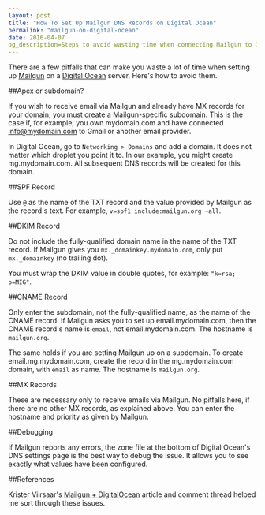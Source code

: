 ```yaml
---
layout: post
title: "How To Set Up Mailgun DNS Records on Digital Ocean"
permalink: "mailgun-on-digital-ocean"
date: 2016-04-07
og_description=Steps to avoid wasting time when connecting Mailgun to Digital Ocean.
---
```


There are a few pitfalls that can make you waste a lot of time when setting up [Mailgun](https://mailgun.com) on a [Digital Ocean](https://digitalocean.com) server. Here's how to avoid them.

##Apex or subdomain?

If you wish to receive email via Mailgun and already have MX records for your domain, you must create a Mailgun-specific subdomain. This is the case if, for example, you own mydomain.com and have connected info@mydomain.com to Gmail or another email provider.

In Digital Ocean, go to `Networking > Domains` and add a domain. It does not matter which droplet you point it to. In our example, you might create mg.mydomain.com. All subsequent DNS records will be created for this domain.

##SPF Record

Use `@` as the name of the TXT record and the value provided by Mailgun as the record's text. For example, `v=spf1 include:mailgun.org ~all`.

##DKIM Record

Do not include the fully-qualified domain name in the name of the TXT record. If Mailgun gives you `mx._domainkey.mydomain.com`, only put `mx._domainkey` (no trailing dot).

You must wrap the DKIM value in double quotes, for example: `"k=rsa; p=MIG"`.

##CNAME Record

Only enter the subdomain, not the fully-qualified name, as the name of the CNAME record. If Mailgun asks you to set up email.mydomain.com, then the CNAME record's name is `email`, not email.mydomain.com. The hostname is `mailgun.org`.

The same holds if you are setting Mailgun up on a subdomain. To create email.mg.mydomain.com, create the record in the mg.mydomain.com domain, with `email` as name. The hostname is `mailgun.org`.

##MX Records

These are necessary only to receive emails via Mailgun. No pitfalls here, if there are no other MX records, as explained above. You can enter the hostname and priority as given by Mailgun.

##Debugging

If Mailgun reports any errors, the zone file at the bottom of Digital Ocean's DNS settings page is the best way to debug the issue. It allows you to see exactly what values have been configured.

##References

Krister Viirsaar's [Mailgun + DigitalOcean](http://code.krister.ee/mailgun-digitalocean/) article and comment thread helped me sort through these issues.
